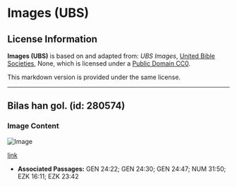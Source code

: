 # Images (UBS)

## License Information

**Images (UBS)** is based on and adapted from: _UBS Images_, [United Bible Societies](https://unitedbiblesocieties.org/), None, which is licensed under a [Public Domain CC0](https://creativecommons.org/public-domain/cc0/).

This markdown version is provided under the same license.



--------------------------------

## Bilas han gol. (id: 280574)

### Image Content

![Image](https://cdn.aquifer.bible/aquifer-content/resources/Media/WEB-0532_bracelets_gold.jpg)

[link](https://cdn.aquifer.bible/aquifer-content/resources/Media/WEB-0532_bracelets_gold.jpg)

* **Associated Passages:** GEN 24:22; GEN 24:30; GEN 24:47; NUM 31:50; EZK 16:11; EZK 23:42

